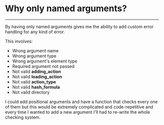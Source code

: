 # Why only named arguments?
---
By having only named arguments gives me the ability to add custom error handling for any kind of error.

This involves:
* Wrong argument name
* Wrong argument type
* Wrong argument's element type
* Required argument not passed
* Not valid **adding_action**
* Not valid **loading_action**
* Not valid **action_type**
* Not valid **hash_formula**
* Not valid directory

I could add positional arguments and have a function that checks every one of them but this would be extremely complicated and code-repetitive and every time I wanted to add a new argument I'll had to re-write the whole checking system.
